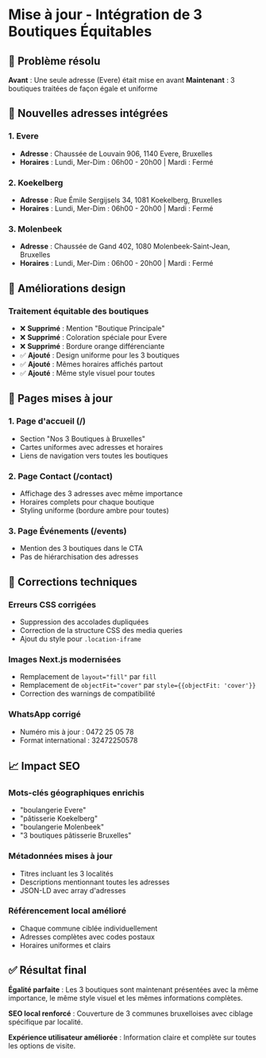 # Mise à jour - Intégration de 3 Boutiques Équitables

## 🏪 Problème résolu

**Avant** : Une seule adresse (Evere) était mise en avant
**Maintenant** : 3 boutiques traitées de façon égale et uniforme

## 📍 Nouvelles adresses intégrées

### 1. Evere
- **Adresse** : Chaussée de Louvain 906, 1140 Evere, Bruxelles
- **Horaires** : Lundi, Mer-Dim : 06h00 - 20h00 | Mardi : Fermé

### 2. Koekelberg  
- **Adresse** : Rue Émile Sergijsels 34, 1081 Koekelberg, Bruxelles
- **Horaires** : Lundi, Mer-Dim : 06h00 - 20h00 | Mardi : Fermé

### 3. Molenbeek
- **Adresse** : Chaussée de Gand 402, 1080 Molenbeek-Saint-Jean, Bruxelles
- **Horaires** : Lundi, Mer-Dim : 06h00 - 20h00 | Mardi : Fermé

## 🎨 Améliorations design

### Traitement équitable des boutiques
- ❌ **Supprimé** : Mention "Boutique Principale" 
- ❌ **Supprimé** : Coloration spéciale pour Evere
- ❌ **Supprimé** : Bordure orange différenciante
- ✅ **Ajouté** : Design uniforme pour les 3 boutiques
- ✅ **Ajouté** : Mêmes horaires affichés partout
- ✅ **Ajouté** : Même style visuel pour toutes

## 📱 Pages mises à jour

### 1. Page d'accueil (/)
- Section "Nos 3 Boutiques à Bruxelles"
- Cartes uniformes avec adresses et horaires
- Liens de navigation vers toutes les boutiques

### 2. Page Contact (/contact)
- Affichage des 3 adresses avec même importance
- Horaires complets pour chaque boutique
- Styling uniforme (bordure ambre pour toutes)

### 3. Page Événements (/events)
- Mention des 3 boutiques dans le CTA
- Pas de hiérarchisation des adresses

## 🔧 Corrections techniques

### Erreurs CSS corrigées
- Suppression des accolades dupliquées
- Correction de la structure CSS des media queries
- Ajout du style pour `.location-iframe`

### Images Next.js modernisées
- Remplacement de `layout="fill"` par `fill`
- Remplacement de `objectFit="cover"` par `style={{objectFit: 'cover'}}`
- Correction des warnings de compatibilité

### WhatsApp corrigé
- Numéro mis à jour : 0472 25 05 78
- Format international : 32472250578

## 📈 Impact SEO

### Mots-clés géographiques enrichis
- "boulangerie Evere" 
- "pâtisserie Koekelberg"
- "boulangerie Molenbeek"
- "3 boutiques pâtisserie Bruxelles"

### Métadonnées mises à jour
- Titres incluant les 3 localités
- Descriptions mentionnant toutes les adresses
- JSON-LD avec array d'adresses

### Référencement local amélioré
- Chaque commune ciblée individuellement
- Adresses complètes avec codes postaux
- Horaires uniformes et clairs

## ✅ Résultat final

**Égalité parfaite** : Les 3 boutiques sont maintenant présentées avec la même importance, le même style visuel et les mêmes informations complètes.

**SEO local renforcé** : Couverture de 3 communes bruxelloises avec ciblage spécifique par localité.

**Expérience utilisateur améliorée** : Information claire et complète sur toutes les options de visite.
